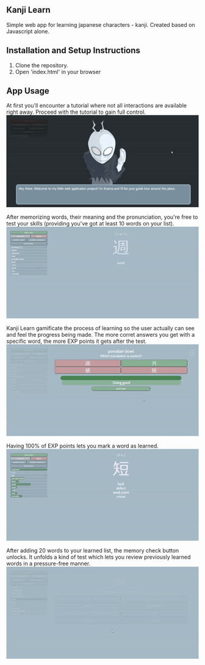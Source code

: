 ## Kanji Learn

Simple web app for learning japanese characters - kanji. 
Created based on Javascript alone.

## Installation and Setup Instructions

1. Clone the repository.
2. Open 'index.html' in your browser

## App Usage

At first you'll encounter a tutorial where not all interactions are available right away. Proceed with the tutorial to gain full control.  
![tutorial](https://github.com/gastronleroux/Kanji-learn/blob/master/appusage/1.gif)

After memorizing words, their meaning and the pronunciation, you're free to test your skills (providing you've got at least 10 words on your list).  
![test](https://github.com/gastronleroux/Kanji-learn/blob/master/appusage/2.gif)

Kanji Learn gamificate the process of learning so the user actually can see and feel the progress being made. The more corret answers you get with a specific word, the more EXP points it gets after the test.  
![exp](https://github.com/gastronleroux/Kanji-learn/blob/master/appusage/3.gif)

Having 100% of EXP points lets you mark a word as learned.  
![learned](https://github.com/gastronleroux/Kanji-learn/blob/master/appusage/4.gif)

After adding 20 words to your learned list, the memory check button unlocks. It unfolds a kind of test which lets you review previously learned words in a pressure-free manner.  
![learned](https://github.com/gastronleroux/Kanji-learn/blob/master/appusage/5.gif)
